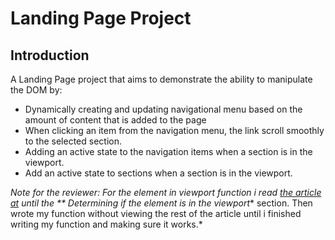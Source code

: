 # Landing Page Project

## Introduction

A Landing Page project that aims to demonstrate the ability to  manipulate the DOM by:

* Dynamically creating and updating navigational menu based on the amount of content that is added to the page
* When clicking an item from the navigation menu, the link scroll smoothly to the selected section.
* Adding an active state to the navigation items when a section is in the viewport.
* Add an active state to sections when a section is in the viewport.

*Note for the reviewer: For the element in viewport function i read [the article at](https://gomakethings.com/how-to-test-if-an-element-is-in-the-viewport-with-vanilla-javascript/)
until the ** Determining if the element is in the viewport** section. Then wrote my function without
viewing the rest of the article until i finished writing my function and making sure it works.*
